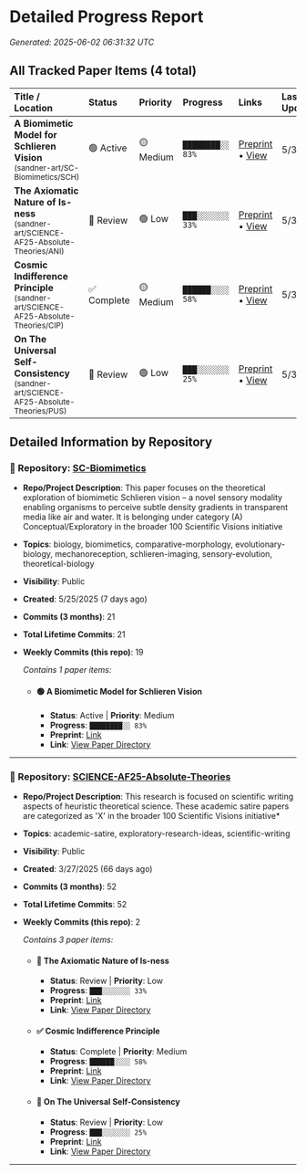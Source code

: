 # Detailed Progress Report
*Generated: 2025-06-02 06:31:32 UTC*

## All Tracked Paper Items (4 total)

| Title / Location                 | Status                      | Priority                      | Progress                               | Links                                     | Last Repo Update |
|:---------------------------------|:----------------------------|:------------------------------|:---------------------------------------|:------------------------------------------|:-----------------|
| **A Biomimetic Model for Schlieren Vision**<br><small>(sandner-art/SC-Biomimetics/SCH)</small> | 🟢 Active | 🟡 Medium | `████████░░ 83%` | <a href="https://doi.org/10.5281/zenodo.15549809" target="_blank" title="Preprint">Preprint</a> • <a href="https://github.com/sandner-art/SC-Biomimetics/tree/main/papers/SCH" target="_blank" title="View Paper Location">View</a> | 5/30/2025 |
| **The Axiomatic Nature of Is-ness**<br><small>(sandner-art/SCIENCE-AF25-Absolute-Theories/ANI)</small> | 🔵 Review | 🟢 Low | `███░░░░░░░ 33%` | <a href="https://doi.org/10.31219/osf.io/cg6tm_v1" target="_blank" title="Preprint">Preprint</a> • <a href="https://github.com/sandner-art/SCIENCE-AF25-Absolute-Theories/tree/main/papers/ANI" target="_blank" title="View Paper Location">View</a> | 5/30/2025 |
| **Cosmic Indifference Principle**<br><small>(sandner-art/SCIENCE-AF25-Absolute-Theories/CIP)</small> | ✅ Complete | 🟡 Medium | `██████░░░░ 58%` | <a href="https://doi.org/10.31219/osf.io/4pkhy_v1" target="_blank" title="Preprint">Preprint</a> • <a href="https://github.com/sandner-art/SCIENCE-AF25-Absolute-Theories/tree/main/papers/CIP" target="_blank" title="View Paper Location">View</a> | 5/30/2025 |
| **On The Universal Self-Consistency**<br><small>(sandner-art/SCIENCE-AF25-Absolute-Theories/PUS)</small> | 🔵 Review | 🟢 Low | `███░░░░░░░ 25%` | <a href="https://doi.org/10.31219/osf.io/93wtx_v1" target="_blank" title="Preprint">Preprint</a> • <a href="https://github.com/sandner-art/SCIENCE-AF25-Absolute-Theories/tree/main/papers/PUS" target="_blank" title="View Paper Location">View</a> | 5/30/2025 |

## Detailed Information by Repository

### 📁 Repository: [SC-Biomimetics](https://github.com/sandner-art/SC-Biomimetics)
- **Repo/Project Description**: This paper focuses on the theoretical exploration of biomimetic Schlieren vision – a novel sensory modality enabling organisms to perceive subtle density gradients in transparent media like air and water. It is belonging under category (A) Conceptual/Exploratory in the broader 100 Scientific Visions initiative
- **Topics**: biology, biomimetics, comparative-morphology, evolutionary-biology, mechanoreception, schlieren-imaging, sensory-evolution, theoretical-biology
- **Visibility**: Public
- **Created**: 5/25/2025 (7 days ago)
- **Commits (3 months)**: 21
- **Total Lifetime Commits**: 21
- **Weekly Commits (this repo)**: 19

  *Contains 1 paper items:*
  - #### 🟢 A Biomimetic Model for Schlieren Vision
    - **Status**: Active | **Priority**: Medium
    - **Progress**: `████████░░ 83%`
    - **Preprint**: [Link](https://doi.org/10.5281/zenodo.15549809)
    - **Link**: [View Paper Directory](https://github.com/sandner-art/SC-Biomimetics/tree/main/papers/SCH)


---

### 📁 Repository: [SCIENCE-AF25-Absolute-Theories](https://github.com/sandner-art/SCIENCE-AF25-Absolute-Theories)
- **Repo/Project Description**: This research is focused on scientific writing aspects of heuristic theoretical science. These academic satire papers are categorized as 'X' in the broader 100 Scientific Visions initiative*
- **Topics**: academic-satire, exploratory-research-ideas, scientific-writing
- **Visibility**: Public
- **Created**: 3/27/2025 (66 days ago)
- **Commits (3 months)**: 52
- **Total Lifetime Commits**: 52
- **Weekly Commits (this repo)**: 2

  *Contains 3 paper items:*
  - #### 🔵 The Axiomatic Nature of Is-ness
    - **Status**: Review | **Priority**: Low
    - **Progress**: `███░░░░░░░ 33%`
    - **Preprint**: [Link](https://doi.org/10.31219/osf.io/cg6tm_v1)
    - **Link**: [View Paper Directory](https://github.com/sandner-art/SCIENCE-AF25-Absolute-Theories/tree/main/papers/ANI)

  - #### ✅ Cosmic Indifference Principle
    - **Status**: Complete | **Priority**: Medium
    - **Progress**: `██████░░░░ 58%`
    - **Preprint**: [Link](https://doi.org/10.31219/osf.io/4pkhy_v1)
    - **Link**: [View Paper Directory](https://github.com/sandner-art/SCIENCE-AF25-Absolute-Theories/tree/main/papers/CIP)

  - #### 🔵 On The Universal Self-Consistency
    - **Status**: Review | **Priority**: Low
    - **Progress**: `███░░░░░░░ 25%`
    - **Preprint**: [Link](https://doi.org/10.31219/osf.io/93wtx_v1)
    - **Link**: [View Paper Directory](https://github.com/sandner-art/SCIENCE-AF25-Absolute-Theories/tree/main/papers/PUS)


---
